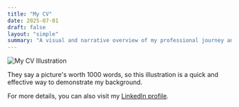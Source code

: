 ```yaml
---
title: "My CV"
date: 2025-07-01
draft: false
layout: "simple"
summary: "A visual and narrative overview of my professional journey and experience."
---
```


![My CV Illustration](/images/visual.webp "A visual representation of my career journey")

They say a picture's worth 1000 words, so this illustration is a quick and effective way to demonstrate my background. 

For more details, you can also visit my [LinkedIn profile](https://www.linkedin.com/in/mgrnz).
